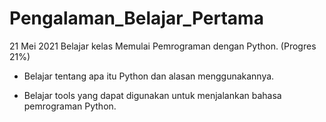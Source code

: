 # Pengalaman_Belajar_Pertama

21 Mei 2021
Belajar kelas Memulai Pemrograman dengan Python. (Progres 21%)

* Belajar tentang apa itu Python dan alasan menggunakannya.

* Belajar tools yang dapat digunakan untuk menjalankan bahasa pemrograman Python.
